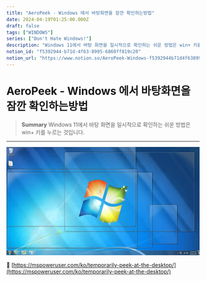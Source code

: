 ```yaml
---
title: "AeroPeek - Windows 에서 바탕화면을 잠깐 확인하는방법"
date: 2024-04-19T01:25:00.000Z
draft: false
tags: ["WINDOWS"]
series: ["Don't Hate Windows!"]
description: "Windows 11에서 바탕 화면을 일시적으로 확인하는 쉬운 방법은 win+ 키를 누르는 것입니다."
notion_id: "f5392944-b71d-4f63-8995-6860ff819c20"
notion_url: "https://www.notion.so/AeroPeek-Windows-f5392944b71d4f6389956860ff819c20"
---
```


# AeroPeek - Windows 에서 바탕화면을 잠깐 확인하는방법

> **Summary**
> Windows 11에서 바탕 화면을 일시적으로 확인하는 쉬운 방법은 win+ 키를 누르는 것입니다.

---

![Image](image_0304785fb09a.png)

🔗 [https://mspoweruser.com/ko/temporarily-peek-at-the-desktop/](https://mspoweruser.com/ko/temporarily-peek-at-the-desktop/)


